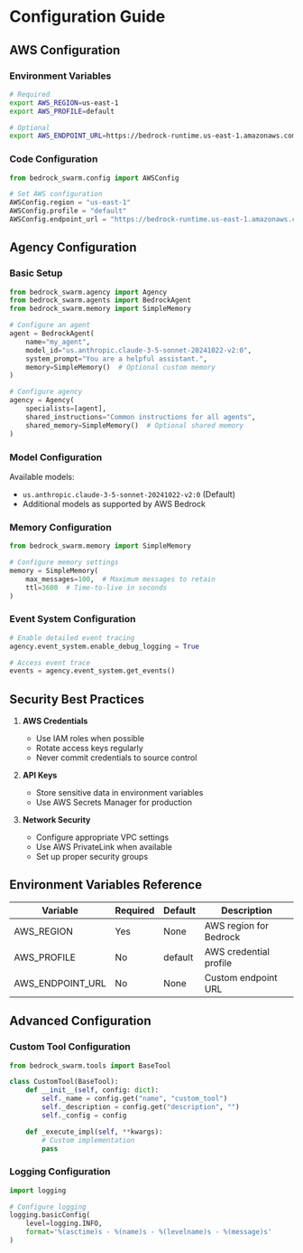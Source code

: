 # Configuration Guide

## AWS Configuration

### Environment Variables

```bash
# Required
export AWS_REGION=us-east-1
export AWS_PROFILE=default

# Optional
export AWS_ENDPOINT_URL=https://bedrock-runtime.us-east-1.amazonaws.com
```

### Code Configuration

```python
from bedrock_swarm.config import AWSConfig

# Set AWS configuration
AWSConfig.region = "us-east-1"
AWSConfig.profile = "default"
AWSConfig.endpoint_url = "https://bedrock-runtime.us-east-1.amazonaws.com"  # Optional
```

## Agency Configuration

### Basic Setup

```python
from bedrock_swarm.agency import Agency
from bedrock_swarm.agents import BedrockAgent
from bedrock_swarm.memory import SimpleMemory

# Configure an agent
agent = BedrockAgent(
    name="my_agent",
    model_id="us.anthropic.claude-3-5-sonnet-20241022-v2:0",
    system_prompt="You are a helpful assistant.",
    memory=SimpleMemory()  # Optional custom memory
)

# Configure agency
agency = Agency(
    specialists=[agent],
    shared_instructions="Common instructions for all agents",
    shared_memory=SimpleMemory()  # Optional shared memory
)
```

### Model Configuration

Available models:
- `us.anthropic.claude-3-5-sonnet-20241022-v2:0` (Default)
- Additional models as supported by AWS Bedrock

### Memory Configuration

```python
from bedrock_swarm.memory import SimpleMemory

# Configure memory settings
memory = SimpleMemory(
    max_messages=100,  # Maximum messages to retain
    ttl=3600  # Time-to-live in seconds
)
```

### Event System Configuration

```python
# Enable detailed event tracing
agency.event_system.enable_debug_logging = True

# Access event trace
events = agency.event_system.get_events()
```

## Security Best Practices

1. **AWS Credentials**
   - Use IAM roles when possible
   - Rotate access keys regularly
   - Never commit credentials to source control

2. **API Keys**
   - Store sensitive data in environment variables
   - Use AWS Secrets Manager for production

3. **Network Security**
   - Configure appropriate VPC settings
   - Use AWS PrivateLink when available
   - Set up proper security groups

## Environment Variables Reference

| Variable | Required | Default | Description |
|----------|----------|---------|-------------|
| AWS_REGION | Yes | None | AWS region for Bedrock |
| AWS_PROFILE | No | default | AWS credential profile |
| AWS_ENDPOINT_URL | No | None | Custom endpoint URL |

## Advanced Configuration

### Custom Tool Configuration

```python
from bedrock_swarm.tools import BaseTool

class CustomTool(BaseTool):
    def __init__(self, config: dict):
        self._name = config.get("name", "custom_tool")
        self._description = config.get("description", "")
        self._config = config

    def _execute_impl(self, **kwargs):
        # Custom implementation
        pass
```

### Logging Configuration

```python
import logging

# Configure logging
logging.basicConfig(
    level=logging.INFO,
    format='%(asctime)s - %(name)s - %(levelname)s - %(message)s'
)
``` 
